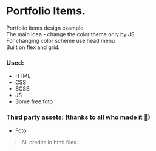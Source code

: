# Portfolio Items. 
Portfolio items design example\
The main idea - change the color theme only by JS\
For changing color scheme use head menu\
Built on flex and grid.
### Used:
 - HTML
 - CSS
 - SCSS
 - JS
 - Some free foto
### Third party assets: (thanks to all who made it :pray:)
 - Foto
 > All credits in html files.
